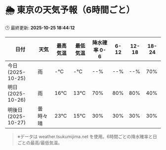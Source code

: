 # 🌦️ 東京の天気予報（6時間ごと）

🕒 最終更新: **2025-10-25 18:44:12**

| 日付 | 天気 | 最高気温 | 最低気温 | 降水確率 0-6 | 6-12 | 12-18 | 18-24 |
|------|------|----------|----------|------------|------|------|------|
| 今日 (2025-10-25) | 雨 | -℃ | -℃ | --% | --% | --% | 70% |
| 明日 (2025-10-26) | 雨 | 16℃ | 13℃ | 70% | 80% | 80% | 40% |
| 明後日 (2025-10-27) | 曇時々晴 | 23℃ | 15℃ | 30% | 30% | 30% | 30% |

> ※データは weather.tsukumijima.net を使用。6時間ごとの降水確率と日ごとの最高/最低気温。